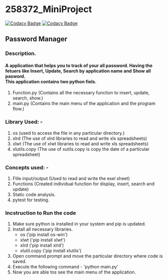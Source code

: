 # 258372_MiniProject

[![Codacy Badge](https://api.codacy.com/project/badge/Grade/2f43ec2175a347c59294a4a9a8fc9fce)](https://app.codacy.com/gh/princekr3010/258372_MiniProject?utm_source=github.com&utm_medium=referral&utm_content=princekr3010/258372_MiniProject&utm_campaign=Badge_Grade_Settings)
[![Codacy Badge](https://app.codacy.com/project/badge/Grade/6532439175a74be3b4c6bdcecd52be1a)](https://www.codacy.com/gh/princekr3010/258372_MiniProject/dashboard?utm_source=github.com&amp;utm_medium=referral&amp;utm_content=princekr3010/258372_MiniProject&amp;utm_campaign=Badge_Grade)

## Password Manager

### Description.
#### A application that helps you to track of your all password. Having the fetuers like Insert, Update, Search by application name and Show all pasword.</br> This application contains two python fiels.
1. Function.py (Contains all the necessary function to insert, update, search, show.)
2. main.py (Contains the main menu of the application and the program flow.)

### Library Used: - 
1. os  (used to access the file in any particular directory.)
2. xlrd (The use of xlrd libraries to read and write xls spreadsheets)
3. xlwt (The use of xlwt libraries to read and write xls spreadsheets)
4. xlutils.copy (The use of xutils.copy is  copy the date of a particular spreadsheet)

### Concepts used: - 
1. Flile input/output (Used to read and write the exel sheet)
2. Functions (Created individual function for display, insert, search and update)
3. Static code analysis.
4. pytest for testing.

### Incstruction to Run the code
1. Make sure python is installed in your system and pip is updated.
2. Install all necessary libraries.
     - os ('pip install os-win') 
     - xlwt ('pip install xlwt') 
     - xlrd ('pip install xlrd')
     - xlutil.copy ('pip install xlutils')
3. Open command prompt and move the particular directory where code is saved.
4. Execute  the following command - 'python main.py'
5. Now you are able tos see the main menu of the application. 
